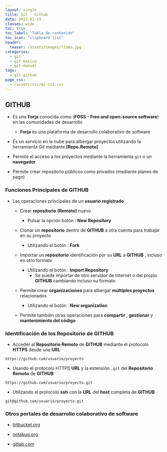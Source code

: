 ```yaml
---
layout: single
title: Git - Github 
date: 2022-01-19
classes: wide
toc: true
toc_label: "Tabla de contenido"
toc_icon: "clipboard-list"
header:
  teaser: /assets/images/llama.jpg
categories:
  - git
  - git-basico
  - git-manual
tags:
  - git-github
page_css: 
  - /assets/css/mi-css.css
---
```


## GITHUB

* Es una **Forja** conocida como (**FOSS - Free and open-source software**) en las comunidades de desarrollo

  * **Forja** es una plataforma de desarrollo colaborativo de software

* Es un servicio en la nube para albergar proyectos utilizando la herramienta Git mediante **[Repo.Remoto]**

* Permite el acceso a los proyectos mediante la herramienta ``git`` o un **navegador**

* Permite crear repositorio públicos como privados (mediante planes de pago)

### Funciones Principales de GITHUB

* Las operaciones principales de un **usuario registrado**
  
  * Crear **repositorio** **(Remoto)** nuevo
    * Pulsar la opción botón : **New Repository**

  * Clonar un **repositorio** dentro de **GITHUB** a otra cuenta para trabajar en su proyecto
    * Utilizando el botón : **Fork**

  * Importar un **repositorio** identificación por su **URL** a **GITHUB** , incluso en otro formato
    * Utilizando el botón : **Import Repository**
      * Se puede importar de otro servidor de Internet o del propio **GITHUB** cambiando incluso su formato

  * Permite crear **organizaciones** para albergar **múltiples proyectos** relacionados
    * Utilizando el botón : **New organization**

  * Permite también otras operaciones para **compartir** , **gestionar** y **mantenimiento del código**

### Identificación de los Repositorio de GITHUB

* Acceder al **Repositorio Remoto** de **GITHUB** mediante el protocolo **HTTPS** desde una **URL**

``https://github.com/usuario/proyecto``

* Usando el protocolo HTTPS **URL** y la extensión ``.git`` del **Repositorio Remoto** de **GITHUB**

``https://github.com/usuario/proyecto.git``

* Utilizando el protocolo **ssh** con la **URL** del **host** completo de **GITHUB**

``git@github.com/usuario/proyecto.git``

### Otros portales de desarrollo colaborativo de software

* [bitbucket.org](https://bitbucket.org/)

* [notabug.org](https://notabug.org/)

* [gitlab.com](https://about.gitlab.com/)
